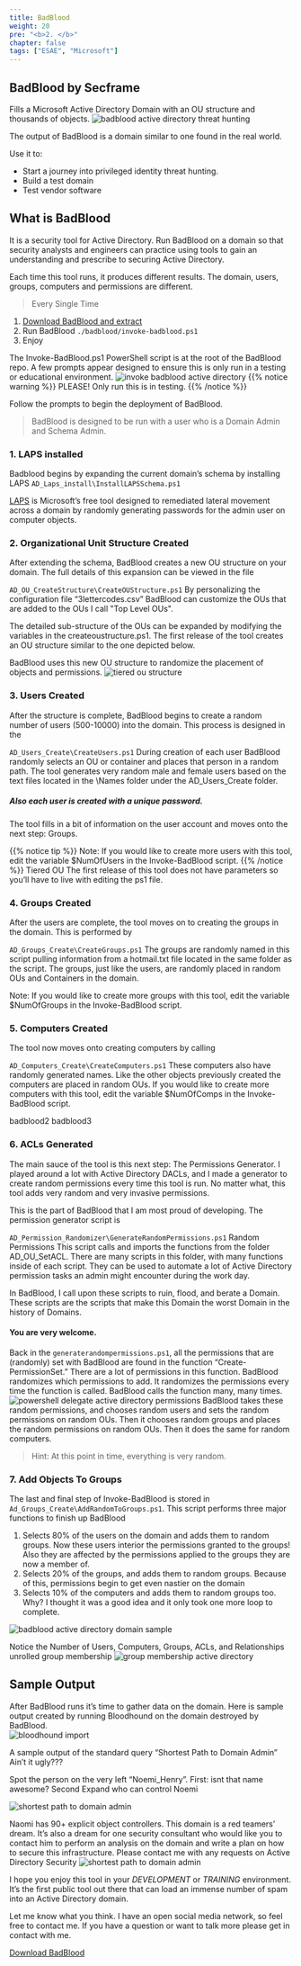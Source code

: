 ```yaml
---
title: BadBlood
weight: 20
pre: "<b>2. </b>"
chapter: false
tags: ["ESAE", "Microsoft"]
---
```


## BadBlood by Secframe 
Fills a Microsoft Active Directory Domain with an OU structure and thousands of objects. 
![badblood active directory threat hunting](images/hero_image.png?height=40pc)

The output of BadBlood is a domain similar to one found in the real world. 

Use it to:
- Start a journey into privileged identity threat hunting.
- Build a test domain
- Test vendor software


## What is BadBlood
It is a security tool for Active Directory.  Run BadBlood on a domain so that security analysts and engineers can practice using tools to gain an understanding and prescribe to securing Active Directory.

Each time this tool runs, it produces different results.  The domain, users, groups, computers and permissions are different.

> Every
> Single
> Time

1. [Download BadBlood and extract](https://github.com/davidprowe/BadBlood)
2. Run BadBlood `./badblood/invoke-badblood.ps1`
3. Enjoy

 The Invoke-BadBlood.ps1 PowerShell script is at the root of the BadBlood repo. A few prompts appear designed to ensure this is only run in a testing or educational environment. 
 ![invoke badblood active directory](images/invoke_ps1.png?height=15pc)
{{% notice warning %}} PLEASE! Only run this is in testing. 
{{% /notice %}}
 
Follow the prompts to begin the deployment of BadBlood.
 
> BadBlood is designed to be run with a user who is a Domain Admin and Schema Admin. 

### 1. LAPS installed

Badblood begins by expanding the current domain’s schema by installing LAPS `AD_Laps_install\InstallLAPSSchema.ps1`

[LAPS](/redforest/phase1/laps) <!-- link to laps post--> is Microsoft’s free tool designed to remediated lateral movement across a domain by randomly generating passwords for the admin user on computer objects. 

### 2. Organizational Unit Structure Created
After extending the schema,
BadBlood creates a new OU structure on your domain.  The full details of this expansion can be viewed in the file

`AD_OU_CreateStructure\CreateOUStructure.ps1`
By personalizing the configuration file “3lettercodes.csv” BadBlood can customize the OUs that are added to the OUs I call "Top Level OUs". 

The detailed sub-structure of the OUs can be expanded by modifying the variables in the createoustructure.ps1.  The first release of the tool creates an OU structure similar to the one depicted below. 

BadBlood uses this new OU structure to randomize the placement of objects and permissions. 
![tiered ou structure](images/tiered_ou.png?height=20pc)
### 3. Users Created
After the structure is complete, BadBlood begins to create a random number of users (500-10000) into the domain. This process is designed in the

`AD_Users_Create\CreateUsers.ps1`
During creation of each user BadBlood randomly selects an OU or container and places that person in a random path. The tool generates very random male and female users based on the text files located in the \Names folder under the AD_Users_Create folder. 

##### Also each user is created with a unique password.
The tool fills in a bit of information on the user account and moves onto the next step: Groups.

<!-- make some users with easier common passwords-->

{{% notice tip %}}
Note: If you would like to create more users with this tool, edit the variable $NumOfUsers in the Invoke-BadBlood script. 
{{% /notice %}}
Tiered OU
The first release of this tool does not have parameters so you’ll have to live with editing the ps1 file.

### 4. Groups Created
After the users are complete, the tool moves on to creating the groups in the domain.  This is performed by

`AD_Groups_Create\CreateGroups.ps1`
The groups are randomly named in this script pulling information from a hotmail.txt file located in the same folder as the script. The groups, just like the users, are randomly placed in random OUs and Containers in the domain.

Note: If you would like to create more groups with this tool, edit the variable $NumOfGroups in the Invoke-BadBlood script. 

### 5. Computers Created
The tool now moves onto creating computers by calling

`AD_Computers_Create\CreateComputers.ps1`
These computers also have randomly generated names. Like the other objects previously created the computers are placed in random OUs.  If you would like to create more computers with this tool, edit the variable $NumOfComps in the Invoke-BadBlood script.  

 
badblood2
badblood3
 
### 6. ACLs Generated
The main sauce of the tool is this next step: The Permissions Generator. 
I played around a lot with Active Directory DACLs, and I made a generator to create random permissions every time this tool is run.  No matter what, this tool adds very random and very invasive permissions.  

This is the part of BadBlood that I am most proud of developing.
The permission generator script is

`AD_Permission_Randomizer\GenerateRandomPermissions.ps1`
Random Permissions
This script calls and imports the functions from the folder AD_OU_SetACL. There are many scripts in this folder, with many functions inside of each script.  They can be used to automate a lot of Active Directory permission tasks an admin might encounter during the work day.  

In BadBlood, I call upon these scripts to ruin, flood, and berate a Domain. These scripts are the scripts that make this Domain the worst Domain in the history of Domains.  

#### You are very welcome.

Back in the `generaterandompermissions.ps1`, all the permissions that are (randomly) set with BadBlood are found in the function “Create-PermissionSet.” There are a lot of permissions in this function.  BadBlood randomizes which permissions to add. It randomizes the permissions every time the function is called. BadBlood calls the function many, many times.
![powershell delegate active directory permissions](images/Random_Permissions.png?height=30pc)
BadBlood takes these random permissions, and chooses random users and sets the random permissions on random OUs.  Then it chooses random groups and places the random permissions on random OUs. Then it does the same for random computers.  

> Hint: At this point in time, everything is very random.

### 7. Add Objects To Groups
The last and final step of Invoke-BadBlood is stored in `Ad_Groups_Create\AddRandomToGroups.ps1`.  This script performs three major functions to finish up BadBlood

1. Selects 80% of the users on the domain and adds them to random groups.  Now these users interior the permissions granted to the groups! Also they are affected by the permissions applied to the groups they are now a member of.
2. Selects 20% of the groups, and adds them to random groups.  Because of this, permissions begin to get even nastier on the domain
3. Selects 10% of the computers and adds them to random groups too.  Why? I thought it was a good idea and it only took one more loop to complete.

![badblood active directory domain sample](images/domain_sample.png?height=20pc)


Notice the Number of Users, Computers, Groups, ACLs, and Relationships
unrolled group membership
![group membership active directory](images/unrolled_group_membership.png?height=30pc)


## Sample Output
After BadBlood runs it’s time to gather data on the domain.  Here is sample output created by running Bloodhound on the domain destroyed by BadBlood.  
![bloodhound import](images/bloodhoundimport.png?height=30pc)

A sample output of the standard query “Shortest Path to Domain Admin”  Ain’t it ugly???
 
Spot the person on the very left “Noemi_Henry”. 
First: isnt that name awesome? Second Expand who can control Noemi

![shortest path to domain admin](images/shortestpath.png?height=30pc)

Naomi has 90+ explicit object controllers.  This domain is a red teamers’ dream. It’s also a dream for one security consultant who would like you to contact him to perform an analysis on the domain and write a plan on how to secure this infrastructure.  Please contact me with any requests on Active Directory Security
![shortest path to domain admin](images/shortestpath_user.png?height=30pc)

I hope you enjoy this tool in your *DEVELOPMENT* or *TRAINING* environment.  It’s the first public tool out there that can load an immense number of spam into an Active Directory domain.  

Let me know what you think.  I have an open social media network, so feel free to contact me.  If you have a question or want to talk more please get in contact with me. 

[Download BadBlood](https://github.com/davidprowe/BadBlood)

